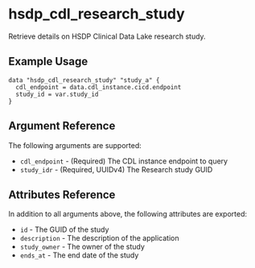 # hsdp_cdl_research_study

Retrieve details on HSDP Clinical Data Lake research study.

## Example Usage

```hcl
data "hsdp_cdl_research_study" "study_a" {
  cdl_endpoint = data.cdl_instance.cicd.endpoint
  study_id = var.study_id
} 
```

## Argument Reference

The following arguments are supported:

* `cdl_endpoint` - (Required) The CDL instance endpoint to query
* `study_idr` - (Required, UUIDv4) The Research study GUID

## Attributes Reference

In addition to all arguments above, the following attributes are exported:

* `id` - The GUID of the study
* `description` -  The description of the application
* `study_owner` - The owner of the study
* `ends_at` - The end date of the study
